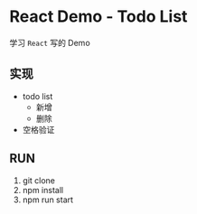 # React Demo - Todo List

学习 `React` 写的 Demo

## 实现

- todo list
  - 新增
  - 删除
- 空格验证

## RUN

1. git clone 
2. npm install
3. npm run start

